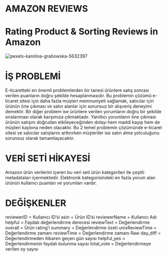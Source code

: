 # AMAZON REVIEWS
# Rating Product & Sorting Reviews in Amazon
![pexels-karolina-grabowska-5632397](https://user-images.githubusercontent.com/101832704/175567182-0bfcb5d6-1824-45ac-9309-838dc77a151e.jpg)

# İŞ PROBLEMİ
E-ticaretteki en önemli problemlerden bir tanesi ürünlere satış
sonrası verilen puanların doğru şekilde hesaplanmasıdır. Bu
problemin çözümü e-ticaret sitesi için daha fazla müşteri
memnuniyeti sağlamak, satıcılar için ürünün öne çıkması ve satın
alanlar için sorunsuz bir alışveriş deneyimi demektir. Bir diğer
problem ise ürünlere verilen yorumların doğru bir şekilde
sıralanması olarak karşımıza çıkmaktadır. Yanıltıcı yorumların öne
çıkması ürünün satışını doğrudan etkileyeceğinden dolayı hem
maddi kayıp hem de müşteri kaybına neden olacaktır. Bu 2 temel
problemin çözümünde e-ticaret sitesi ve satıcılar satışlarını
arttırırken müşteriler ise satın alma yolculuğunu sorunsuz olarak
tamamlayacaktır.

# VERİ SETİ HİKAYESİ

Amazon ürün verilerini içeren bu veri seti ürün kategorileri ile çeşitli metadataları içermektedir. Elektronik kategorisindeki en 
fazla yorum alan ürünün kullanıcı puanları ve yorumları vardır.

# DEĞİŞKENLER

reviewerID = Kullanıcı ID’si
asin = Ürün ID’si
reviewerName = Kullanıcı Adı
helpful = Faydalı değerlendirme derecesi
reviewText =  Değerlendirme
overall = Ürün rating’i
summary = Değerlendirme özeti
unixReviewTime = Değerlendirme zamanı
reviewTime = Değerlendirme zamanı Raw
day_diff = Değerlendirmeden itibaren geçen gün sayısı
helpful_yes = Değerlendirmenin faydalı bulunma sayısı
total_vote = Değerlendirmeye verilen oy sayısı
